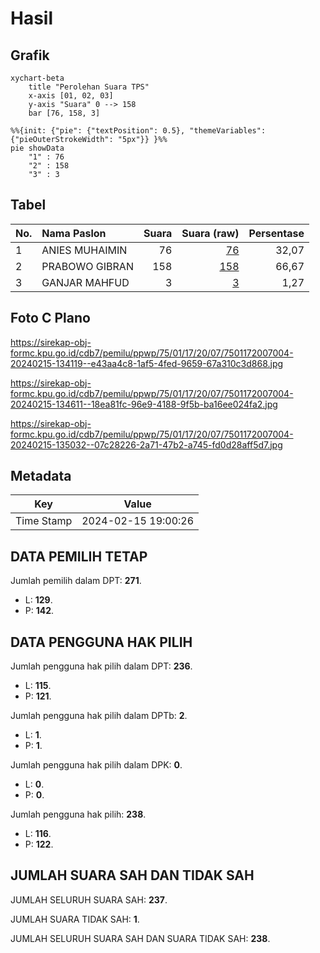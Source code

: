 # Hasil

## Grafik

```mermaid
xychart-beta
    title "Perolehan Suara TPS"
    x-axis [01, 02, 03]
    y-axis "Suara" 0 --> 158
    bar [76, 158, 3]
```

```mermaid
%%{init: {"pie": {"textPosition": 0.5}, "themeVariables": {"pieOuterStrokeWidth": "5px"}} }%%
pie showData
    "1" : 76
    "2" : 158
    "3" : 3
```

## Tabel

| No. | Nama Paslon    | Suara | Suara (raw) | Persentase |
|:--- |:-------------- | -----:| -----------:| ----------:|
| 1   | ANIES MUHAIMIN | 76    | [76][p-1]   | 32,07      |
| 2   | PRABOWO GIBRAN | 158   | [158][p-2]  | 66,67      |
| 3   | GANJAR MAHFUD  | 3     | [3][p-3]    | 1,27       |


[p-1]: https://github.com/gigit-pemilu/pemilu-2024-75-gorontalo/blob/main/pilpres/hitung-suara/sub/75-gorontalo/sub/01-gorontalo/sub/17-limboto-barat/sub/2007-hutabohu/sub/004-tps/sub/paslon-1.txt
[p-2]: https://github.com/gigit-pemilu/pemilu-2024-75-gorontalo/blob/main/pilpres/hitung-suara/sub/75-gorontalo/sub/01-gorontalo/sub/17-limboto-barat/sub/2007-hutabohu/sub/004-tps/sub/paslon-2.txt
[p-3]: https://github.com/gigit-pemilu/pemilu-2024-75-gorontalo/blob/main/pilpres/hitung-suara/sub/75-gorontalo/sub/01-gorontalo/sub/17-limboto-barat/sub/2007-hutabohu/sub/004-tps/sub/paslon-3.txt

## Foto C Plano

https://sirekap-obj-formc.kpu.go.id/cdb7/pemilu/ppwp/75/01/17/20/07/7501172007004-20240215-134119--e43aa4c8-1af5-4fed-9659-67a310c3d868.jpg

https://sirekap-obj-formc.kpu.go.id/cdb7/pemilu/ppwp/75/01/17/20/07/7501172007004-20240215-134611--18ea81fc-96e9-4188-9f5b-ba16ee024fa2.jpg

https://sirekap-obj-formc.kpu.go.id/cdb7/pemilu/ppwp/75/01/17/20/07/7501172007004-20240215-135032--07c28226-2a71-47b2-a745-fd0d28aff5d7.jpg


## Metadata

| Key        | Value               |
| ---------- | ------------------- |
| Time Stamp | 2024-02-15 19:00:26 |


## DATA PEMILIH TETAP

Jumlah pemilih dalam DPT: **271**.
 * L: **129**.
 * P: **142**.

## DATA PENGGUNA HAK PILIH

Jumlah pengguna hak pilih dalam DPT: **236**.
 * L: **115**.
 * P: **121**.

Jumlah pengguna hak pilih dalam DPTb: **2**.
 * L: **1**.
 * P: **1**.

Jumlah pengguna hak pilih dalam DPK: **0**.
 * L: **0**.
 * P: **0**.

Jumlah pengguna hak pilih: **238**.
 * L: **116**.
 * P: **122**.

## JUMLAH SUARA SAH DAN TIDAK SAH

JUMLAH SELURUH SUARA SAH: **237**.

JUMLAH SUARA TIDAK SAH: **1**.

JUMLAH SELURUH SUARA SAH DAN SUARA TIDAK SAH: **238**.


